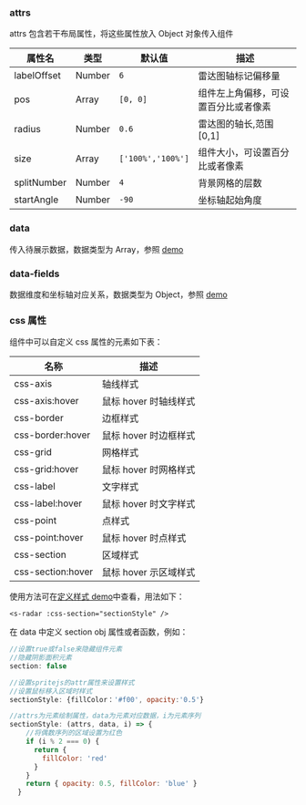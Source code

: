 ### attrs

attrs 包含若干布局属性，将这些属性放入 Object 对象传入组件

| 属性名      | 类型   | 默认值            | 描述                                 |
| ----------- | ------ | ----------------- | ------------------------------------ |
| labelOffset | Number | `6`               | 雷达图轴标记偏移量                   |
| pos         | Array  | `[0, 0]`          | 组件左上角偏移，可设置百分比或者像素 |
| radius      | Number | `0.6`             | 雷达图的轴长,范围[0,1]               |
| size        | Array  | `['100%','100%']` | 组件大小，可设置百分比或者像素       |
| splitNumber | Number | `4`               | 背景网格的层数                       |
| startAngle  | Number | `-90`             | 坐标轴起始角度                       |

### data

传入待展示数据，数据类型为 Array，参照 [demo](#/demo/radar/default)

### data-fields

数据维度和坐标轴对应关系，数据类型为 Object，参照 [demo](#/demo/radar/default)

### css 属性

组件中可以自定义 css 属性的元素如下表：

| 名称              | 描述                  |
| ----------------- | --------------------- |
| css-axis          | 轴线样式              |
| css-axis:hover    | 鼠标 hover 时轴线样式 |
| css-border        | 边框样式              |
| css-border:hover  | 鼠标 hover 时边框样式 |
| css-grid          | 网格样式              |
| css-grid:hover    | 鼠标 hover 时网格样式 |
| css-label         | 文字样式              |
| css-label:hover   | 鼠标 hover 时文字样式 |
| css-point         | 点样式                |
| css-point:hover   | 鼠标 hover 时点样式   |
| css-section       | 区域样式              |
| css-section:hover | 鼠标 hover 示区域样式 |

使用方法可在[定义样式 demo](#/demo/radar/style)中查看，用法如下：

`<s-radar :css-section="sectionStyle" />`

在 data 中定义 section obj 属性或者函数，例如：

```javascript
//设置true或false来隐藏组件元素
//隐藏阴影面积元素
section: false

//设置spritejs的attr属性来设置样式
//设置鼠标移入区域时样式
sectionStyle: {fillColor：'#f00', opacity:'0.5'}

//attrs为元素绘制属性，data为元素对应数据，i为元素序列
sectionStyle: (attrs, data, i) => {
    //将偶数序列的区域设置为红色
    if (i % 2 === 0) {
      return {
        fillColor: 'red'
      }
    }
    return { opacity: 0.5, fillColor: 'blue' }
  }
```
